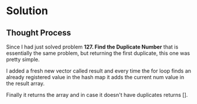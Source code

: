 
# Solution

## Thought Process

Since I had just solved problem **127. Find the Duplicate Number** that is essentially the same problem, but returning the first duplicate, this one was pretty simple.

I added a fresh new vector called result and every time the for loop finds an already registered value in the hash map it adds the current num value in the result array.

Finally it returns the array and in case it doesn't have duplicates returns [].
